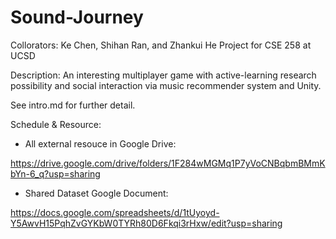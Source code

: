 # Sound-Journey

Collorators: Ke Chen, Shihan Ran, and Zhankui He
Project for CSE 258 at UCSD

Description:
An interesting multiplayer game with active-learning research possibility and social interaction via music recommender system and Unity.

See intro.md for further detail.

Schedule & Resource:
* All external resouce in Google Drive:

https://drive.google.com/drive/folders/1F284wMGMq1P7yVoCNBqbmBMmKbYn-6_q?usp=sharing

* Shared Dataset Google Document:

https://docs.google.com/spreadsheets/d/1tUyoyd-Y5AwvH15PqhZvGYKbW0TYRh80D6Fkqi3rHxw/edit?usp=sharing


